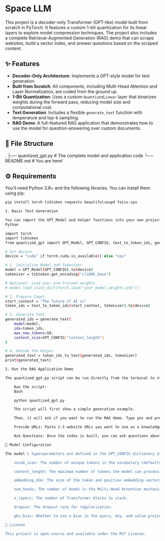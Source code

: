 # Space LLM

This project is a decoder-only Transformer (GPT-like) model built from scratch in PyTorch. It features a custom 1-bit quantization for its linear layers to explore model compression techniques. The project also includes a complete Retrieval-Augmented Generation (RAG) demo that can scrape websites, build a vector index, and answer questions based on the scraped content.

## ✨ Features

-   **Decoder-Only Architecture**: Implements a GPT-style model for text generation.
-   **Built from Scratch**: All components, including Multi-Head Attention and Layer Normalization, are coded from the ground up.
-   **1-Bit Quantization**: Uses a custom `QuantizedLinear` layer that binarizes weights during the forward pass, reducing model size and computational cost.
-   **Text Generation**: Includes a flexible `generate_text` function with temperature and top-k sampling.
-   **RAG Demo**: A full-featured RAG application that demonstrates how to use the model for question-answering over custom documents.

## 📂 File Structure
.
├── quantized_gpt.py    # The complete model and application code
└── README.md           # You are here!
## ⚙️ Requirements

You'll need Python 3.8+ and the following libraries. You can install them using pip:

```bash
pip install torch tiktoken requests beautifulsoup4 faiss-cpu

1. Basic Text Generation

You can import the GPT_Model and helper functions into your own projects. Since the model in the script is untrained, the output will be random, but it demonstrates the generation pipeline.
Python

import torch
import tiktoken
from quantized_gpt import GPT_Model, GPT_CONFIG, text_to_token_ids, generate_text, token_ids_to_text

# Set device
device = "cuda" if torch.cuda.is_available() else "cpu"

# 1. Initialize Model and Tokenizer
model = GPT_Model(GPT_CONFIG).to(device)
tokenizer = tiktoken.get_encoding("cl100k_base")

# Optional: Load your pre-trained weights
# model.load_state_dict(torch.load("your_model_weights.pth"))

# 2. Prepare Input
start_context = "The future of AI is"
token_ids = text_to_token_ids(start_context, tokenizer).to(device)

# 3. Generate Text
generated_ids = generate_text(
    model=model,
    idx=token_ids,
    max_new_tokens=50,
    context_size=GPT_CONFIG["context_length"]
)

# 4. Decode the Output
generated_text = token_ids_to_text(generated_ids, tokenizer)
print(generated_text)

2. Run the RAG Application Demo

The quantized_gpt.py script can be run directly from the terminal to start the interactive RAG demo.

    Run the script:
    Bash

    python quantized_gpt.py

    The script will first show a simple generation example.

    Then, it will ask if you want to run the RAG demo. Type yes and press Enter.

    Provide URLs: Paste 1-3 website URLs you want to use as a knowledge base, separated by spaces.

    Ask Questions: Once the index is built, you can ask questions about the content of the websites. The model will retrieve relevant chunks of text and use them to generate an answer. Type exit to quit.

🔧 Model Configuration

The model's hyperparameters are defined in the GPT_CONFIG dictionary at the top of quantized_gpt.py.

    vocab_size: The number of unique tokens in the vocabulary (defaults to cl100k_base).

    context_length: The maximum number of tokens the model can process at once.

    embedding_dim: The size of the token and position embedding vectors.

    num_heads: The number of heads in the Multi-Head Attention mechanism.

    n_layers: The number of Transformer blocks to stack.

    dropout: The dropout rate for regularization.

    qkv_bias: Whether to use a bias in the query, key, and value projection layers.

📄 License

This project is open-source and available under the MIT License.
